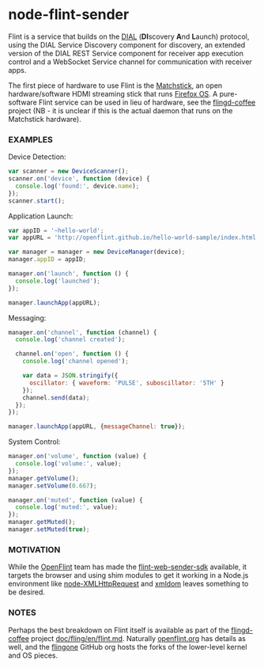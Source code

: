 # node-flint-sender

Flint is a service that builds on the [DIAL](http://www.dial-multiscreen.org/) (**DI**scovery **A**nd **L**aunch) protocol, using the DIAL Service Discovery component for discovery, an extended version of the DIAL REST Service component for receiver app execution control and a WebSocket Service channel for communication with receiver apps.

The first piece of hardware to use Flint is the [Matchstick](http://matchstick.tv), an open hardware/software HDMI streaming stick that runs [Firefox OS](https://www.mozilla.org/en-US/firefox/os/). A pure-software Flint service can be used in lieu of hardware, see the [flingd-coffee](https://github.com/openflint/flingd-coffee) project (NB - it is unclear if this is the actual daemon that runs on the Matchstick hardware).

### EXAMPLES

Device Detection:
```javascript
var scanner = new DeviceScanner();
scanner.on('device', function (device) {
  console.log('found:', device.name);
});
scanner.start();
```

Application Launch:
```javascript
var appID = '~hello-world';
var appURL = 'http://openflint.github.io/hello-world-sample/index.html';

var manager = manager = new DeviceManager(device);
manager.appID = appID;

manager.on('launch', function () {
  console.log('launched');
});

manager.launchApp(appURL);
```

Messaging:

```javascript
manager.on('channel', function (channel) {
  console.log('channel created');

  channel.on('open', function () {
    console.log('channel opened');

    var data = JSON.stringify({
      oscillator: { waveform: 'PULSE', suboscillator: '5TH' }
    });
    channel.send(data);
  });
});

manager.launchApp(appURL, {messageChannel: true});
```

System Control:
```javascript
manager.on('volume', function (value) {
  console.log('volume:', value);
});
manager.getVolume();
manager.setVolume(0.667);

manager.on('muted', function (value) {
  console.log('muted:', value);
});
manager.getMuted();
manager.setMuted(true);
```

### MOTIVATION
While the [OpenFlint](http://www.openflint.org/) team has made the [flint-web-sender-sdk](https://github.com/openflint/flint-web-sender-sdk) available, it targets the browser and using shim modules to get it working in a Node.js environment like [node-XMLHttpRequest](https://github.com/driverdan/node-XMLHttpRequest) and [xmldom](https://github.com/jindw/xmldom) leaves something to be desired.

### NOTES
Perhaps the best breakdown on Flint itself is available as part of the [flingd-coffee](https://github.com/openflint/flingd-coffee) project [doc/fling/en/flint.md](https://github.com/openflint/flingd-coffee/blob/master/doc/fling/en/flint.md). Naturally [openflint.org](https://github.com/openflint/openflint.github.io/wiki) has details as well, and the [flingone](https://github.com/flingone) GitHub org hosts the forks of the lower-level kernel and OS pieces.

